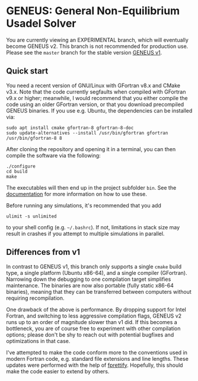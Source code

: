 # GENEUS: General Non-Equilibrium Usadel Solver

You are currently viewing an EXPERIMENTAL branch, which will eventually
become GENEUS v2. This branch is not recommended for production use.
Please see the `master` branch for the stable version [GENEUS v1][v1].

## Quick start
You need a recent version of GNU/Linux with GFortran v8.x and CMake v3.x.
Note that the code currently segfaults when compiled with GFortran v9.x or
higher; meanwhile, I would recommend that you either compile the code using
an older GFortran version, or that you download precompiled GENEUS binaries. 
If you use e.g. Ubuntu, the dependencies can be installed via:

	sudo apt install cmake gfortran-8 gfortran-8-doc
	sudo update-alternatives --install /usr/bin/gfortran gfortran /usr/bin/gfortran-8 8


After cloning the repository and opening it in a terminal, you can then
compile the software via the following:

	./configure
	cd build
	make

The executables will then end up in the project subfolder `bin`. See
the [documentation][docs] for more information on how to use these.

Before running any simulations, it's recommended that you add

	ulimit -s unlimited

to your shell config (e.g. `~/.bashrc`). If not, limitations in stack size
may result in crashes if you attempt to multiple simulations in parallel.

## Differences from v1
In contrast to GENEUS v1, this branch only supports a single `cmake` build
type, a single platform (Ubuntu x86-64), and a single compiler (GFortran).
Narrowing down the debugging to one compilation target simplifies maintenance.
The binaries are now also portable (fully static x86-64 binaries), meaning that
they can be transferred between computers without requiring recompilation.

One drawback of the above is performance. By dropping support for Intel Fortran,
and switching to less aggressive compilation flags, GENEUS v2 runs up to an order
of magnitude slower than v1 did. If this becomes a bottleneck, you are of course
free to experiment with other compilation options; please don't be shy to reach
out with potential bugfixes and optimizations in that case.

I've attempted to make the code conform more to the conventions used
in modern Fortran code, e.g. standard file extensions and line lengths.
These updates were performed with the help of [fprettify][fp]. Hopefully,
this should make the code easier to extend by others.

[v1]: https://github.com/jabirali/geneus/tree/v1.0
[docs]: https://jabirali.github.io/geneus/html/page/index.html
[fp]: https://github.com/pseewald/fprettify
